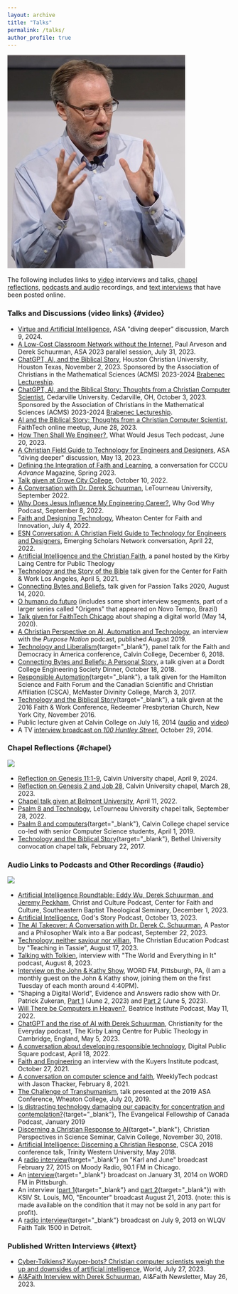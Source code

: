 ```yaml
---
layout: archive
title: "Talks"
permalink: /talks/
author_profile: true
---
```


![](/images/derek-presenting.jpg)

The following includes links to [video](#video) interviews and talks,
[chapel reflections](#chapel), [podcasts and audio](#audio) recordings,
and [text interviews](#text) that have been posted online.

### Talks and Discussions \(video links\) {#video}

-   [Virtue and Artificial Intelligence](https://www.youtube.com/watch?v=L-OWuuDGM8c), ASA "diving deeper" discussion, March 9, 2024.
-   [A Low-Cost Classroom Network without the Internet](https://youtu.be/SDR474ofZrQ?feature=shared),
    Paul Arveson and Derek Schuurman, ASA 2023 parallel session, July 31, 2023.
-   [ChatGPT, AI, and the Biblical Story](https://youtu.be/s4krsbAYHLw?feature=shared),
    Houston Christian University, Houston Texas, November 2, 2023. 
    Sponsored by the Association of Christians in the Mathematical Sciences \(ACMS\) 2023-2024 
    [Brabenec Lectureship](https://acmsonline.org/brabenec-lectureship/).
-   [ChatGPT, AI, and the Biblical Story: Thoughts from a Christian Computer Scientist](https://video.cedarville.edu/media/ChatGPT_AI_and+the+Biblical+Story/1_5z09i1d5),
    Cedarville University. Cedarville, OH, October 3, 2023.
    Sponsored by the Association of Christians in the Mathematical Sciences \(ACMS\) 2023-2024 
    [Brabenec Lectureship](https://acmsonline.org/brabenec-lectureship/).
-   [AI and the Biblical Story: Thoughts from a Christian Computer Scientist](https://youtu.be/cQL4XZPx9ek),
    FaithTech online meetup, June 28, 2023.
-   [How Then Shall We Engineer?](https://www.whatwouldjesustech.com/all-episodes/30-how-then-shall-we-engineer),
    What Would Jesus Tech podcast, June 20, 2023.
-   [A Christian Field Guide to Technology for Engineers and Designers](https://youtu.be/UK8ly0_BAyE), 
    ASA \"diving deeper\" discussion, May 13, 2023.
-   [Defining the Integration of Faith and Learning](https://youtu.be/M82xn2qEHL4),
    a conversation for CCCU *Advance* Magazine, Spring 2023.
-   [Talk given at Grove City College](https://livestream.com/accounts/13431056/events/7670049/videos/233270531),
    October 10, 2022.
-   [A Conversation with Dr. Derek Schuurman](https://www.letu.edu/offices/president/derek-schuurman-interview.html),
    LeTourneau University, September 2022.
-   [Why Does Jesus Influence My Engineering Career?](https://youtu.be/Tt003r5DKKg),
    Why God Why Podcast, September 8, 2022.
-   [Faith and Designing Technology](https://youtu.be/c6lS7kogDvQ),
    Wheaton Center for Faith and Innovation, July 4, 2022.
-   [ESN Conversation: A Christian Field Guide to Technology for Engineers and Designers](https://youtu.be/ScY27YoVu2U),
    Emerging Scholars Network conversation, April 22, 2022.
-   [Artificial Intelligence and the Christian Faith](https://youtu.be/2LNxSCBlISY),
    a panel hosted by the Kirby Laing Centre for Public Theology
-   [Technology and the Story of the Bible](https://youtu.be/TDZLU_yESs8) talk given for the Center for
    Faith & Work Los Angeles, April 5, 2021.
-   [Connecting Bytes and Beliefs](https://youtu.be/xYqc99idvWM?t=315),
    talk given for Passion Talks 2020, August 14, 2020.
-   [O humano do futuro](https://ntplay.com/video/5de04b4e24ce4a272125f6f8) (includes
    some short interview segments, part of a larger series called
    \"Origens\" that appeared on Novo Tempo, Brazil)
-   [Talk given for FaithTech Chicago](https://youtu.be/_0VApx4JtDg)
    about shaping a digital world (May 14, 2020).
-   [A Christian Perspective on AI, Automation and Technology](https://youtu.be/NQHTG7uctWU), an interview with the
    *Purpose Nation* podcast, published August 2019.
-   [Technology and Liberalism](https://youtu.be/zRL6mWQ_UnE?t=325){target="_blank"},
    panel talk for the Faith and Democracy in America conference, Calvin
    College, December 6, 2018.
-   [Connecting Bytes and Beliefs: A Personal Story](https://youtu.be/sAzLbnrXMXc?t=1043),
    a talk given at a Dordt College Engineering Society Dinner, October 18, 2018.
-   [Responsible Automation](https://youtu.be/9fIYIFGB9ig){target="_blank"}, a talk
    given for the Hamilton Science and Faith Forum and the Canadian
    Scientific and Christian Affiliation (CSCA), McMaster Divinity
    College, March 3, 2017.
-   [Technology and the Biblical Story](https://youtu.be/_u6jdFKkWKs){target="_blank"}, a talk given
    at the 2016 Faith & Work Conference, Redeemer Presbyterian Church,
    New York City, November 2016.
-   Public lecture given at Calvin College on July 16, 2014
    ([audio](https://cs.calvin.edu/activities/books/shaping_a_digital_world/media/lecture-07-16-2014.mp3)
    and
    [video](https://cs.calvin.edu/activities/books/shaping_a_digital_world/media/lecture-07-16-2014.mp4))
-   A TV [interview broadcast on *100 Huntley
    Street*](https://www.youtube.com/watch?v=x3fpv1ON1Oc), October 29,
    2014.

### Chapel Reflections {#chapel}

![](images/derek-in-chapel.jpg)

-   [Reflection on Genesis 11:1-9](https://www.youtube.com/watch?v=WOwhjiPr9S8&t=350s), Calvin University chapel, April 9, 2024.
-   [Reflection on Genesis 2 and Job 28](https://www.youtube.com/live/GXZ8cBORbAk?feature=share),
    Calvin University chapel, March 28, 2023.
-   [Chapel talk given at Belmont University](https://s3.amazonaws.com/monkdev.ysl.23582/streams/278289/mp4/playlist_1_1080.mp4),
    April 11, 2022.
-   [Psalm 8 and Technology](https://vimeo.com/753928698#t=1677s),
    LeTourneau University chapel talk, September 28, 2022.
-   [Psalm 8 and computers](https://livestream.com/accounts/343472/events/8512698/videos/189421880/){target="_blank"},
    Calvin College chapel service co-led with senior Computer Science students, April 1, 2019.
-   [Technology and the Biblical Story](https://vimeo.com/205900409){target="_blank"}, Bethel
    University convocation chapel talk, February 22, 2017.

### Audio Links to Podcasts and Other Recordings {#audio}

![](images/derek-podcasting.jpg)

-   [Artificial Intelligence Roundtable: Eddy Wu, Derek Schuurman, and Jeremy Peckham](https://cfc.sebts.edu/faith-and-science/artificial-intelligence-roundtable-eddy-wu-derek-schuurman-and-jeremy-peckham/), 
    Christ and Culture Podcast, Center for Faith and Culture, Southeastern Baptist Theological Seminary, December 1, 2023.
-   [Artificial Intelligence](https://www.godsstorypodcast.com/e/derek-schuurman-%e2%80%93-artificial-intelligence/), God's Story Podcast, October 13, 2023.
-   [The AI Takeover: A Conversation with Dr. Derek C. Schuurman](https://www.buzzsprout.com/967219/13640329),
    A Pastor and a Philosopher Walk into a Bar podcast, September 22, 2023.
-   [Technology: neither saviour nor villian](https://open.spotify.com/episode/5Nbn3XesARiHva14bXqaG8?si=29fe24fe034542da),
    The Christian Education Podcast by \"Teaching in Tassie\", August 17, 2023.
-   [Talking with Tolkien](https://wng.org/podcasts/talking-with-tolkien-1691452850),
    interview with \"The World and Everything in It\" podcast, August 8, 2023.
-   [Interview on the John & Kathy Show](https://omny.fm/shows/john-kathy/the-ride-home-tuesday-august-1-2023?t=37m45s),
    WORD FM, Pittsburgh, PA, (I am a monthly guest on the John & Kathy
    show, joining them on the first Tuesday of each month around 4:40PM).
-   \"Shaping a Digital World\", Evidence and Answers radio show with Dr. Patrick Zukeran, 
    [Part 1](https://evidenceandanswers.org/podcast/episode-989-shaping-a-digital-world-pt-1/)
    (June 2, 2023) and 
    [Part 2](https://evidenceandanswers.org/podcast/episode-990-shaping-a-digital-world-pt-2/)
    (June 5, 2023).
-   [Will There be Computers in Heaven?](https://beatriceinstitute.org/derek-schuurman-episode),
    Beatrice Institute Podcast, May 11, 2022.
-   [ChatGPT and the rise of AI with Derek Schuurman](https://kirbylaingcentre.co.uk/chat-gpt-and-the-rise-of-ai-with-derek-schuurman/),
    Christianity for the Everyday podcast, The Kirby Laing Centre for
    Public Theology in Cambridge, England, May 5, 2023.
-   [A conversation about developing responsible technology](https://jasonthacker.com/podcast/a-conversation-with-dr-derek-schuurman-about-the-equipping-technologists/),
    Digital Public Square podcast, April 18, 2022.
-   [Faith and Engineering](https://faith-in-teaching-podcast.simplecast.com/episodes/interview-with-derek-schuurman-author-of-a-christian-field-guide-to-technology-for-engineers)
    an interview with the Kuyers Institute podcast, October 27, 2021.
-   [A conversation on computer science and faith](https://jasonthacker.com/podcast/a-conversation-with-dr-derek-schuurman-on-computer-science-and-faith/),
    WeeklyTech podcast with Jason Thacker, February 8, 2021.
-   [The Challenge of Transhumanism](talks/ASA2019Schuurman.mp3),
    talk presented at the 2019 ASA Conference, Wheaton College, July 20, 2019.
-   [Is distracting technology damaging our capacity for concentration and contemplation?](https://soundcloud.com/faithtoday/is-distracting-technology-damaging-our-capacity-for-concentration-and-contemplation){target="_blank"},
    The Evangelical Fellowship of Canada Podcast, January 2019
-   [Discerning a Christian Response to AI](https://cs.calvin.edu/activities/books/shaping_a_digital_world/media/Discerning_AI_20181130.mp3){target="_blank"},
    Christian Perspectives in Science Seminar, Calvin College, November 30, 2018.
-   [Artificial Intelligence: Discerning a Christian Response](https://www.asa3.org/ASAradio/CSCA2018Schuurman.mp3), CSCA
    2018 conference talk, Trinity Western University, May 2018.
-   A [radio interview](https://cs.calvin.edu/activities/books/shaping_a_digital_world/media/WMBI-2014-02-27.mp3){target="_blank"}
    on \"Karl and June\" broadcast February 27, 2015 on Moody Radio, 90.1 FM in Chicago.
-   An [interview](https://cs.calvin.edu/activities/books/shaping_a_digital_world/media/WORDFM-2014-01-31.mp3){target="_blank"}
    broadcast on January 31, 2014 on WORD FM in Pittsburgh.
-   An interview ([part 1](https://cs.calvin.edu/activities/books/shaping_a_digital_world/media/encounter1.mp3){target="_blank"}
    and [part 2](https://cs.calvin.edu/activities/books/shaping_a_digital_world/media/encounter2.mp3){target="_blank"})
    with KSIV St. Louis, MO, \"Encounter\" broadcast August 21, 2013.
    (note: this is made available on the condition that it may not be
    sold in any part for profit).
-   A [radio interview](https://cs.calvin.edu/activities/books/shaping_a_digital_world/media/God321interview.mp3){target="_blank"}
    broadcast on July 9, 2013 on WLQV Faith Talk 1500 in Detroit.

### Published Written Interviews {#text}

-   [Cyber-Tolkiens? Kuyper-bots? Christian computer scientists weigh the up and downsides of artificial intelligence](https://wng.org/articles/cyber-tolkiens-kuyper-bots-1690088128),
    World, July 27, 2023.
-   [AI&Faith Interview with Derek Schuurman](https://aiandfaith.org/featured-interview-dr-derek-schuurman/),
    AI&Faith Newsletter, May 26, 2023.
